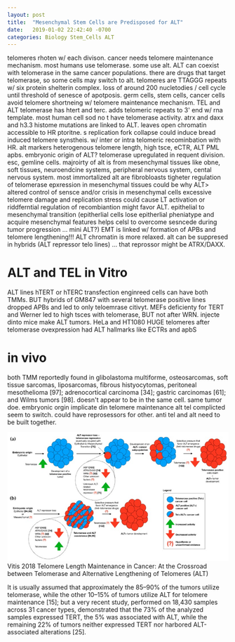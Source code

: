 ```yaml
---
layout: post
title:  "Mesenchymal Stem Cells are Predisposed for ALT"
date:   2019-01-02 22:42:40 -0700
categories: Biology Stem_Cells ALT
---
```



telomeres rhoten w/ each divison. cancer needs telomere maintenance mechanism.
most humans use telomerase. some use alt.
ALT can coexist with telomerase in the same cancer populations.
there are drugs that target telomerase, so some cells may switch to alt.
telomeres are TTAGGG repeats w/ six protein shelterin complex.
loss of around 200 nucletodies / cell cycle until threshold of senesce of apotposis.
germ cells, stem cells, cancer cells avoid telomere shortneing w/ telomere maintenance mechanism.
TEL and ALT
telomerase has htert and terc.
adds telomeric repeats to 3' end w/ rna template. most human cell sod no t have telomerase activity.
atrx and daxx and h3.3 histome mutations are linked to ALT.
leaves open chromatin accessible to HR ptoritne. s
replication fork collapse could induce bread induced telomere synstheis. w/ inter or intra telomeric recominbation with HR.
alt markers heterogenous telomere length, high tsce, eCTR, ALT PML apbs.
embryonic origin of ALT?
telomerase upregulated in requent division. esc, gemline cells.
majroirty of alt is from mesenchymal tissues like obne, soft tissues, neuroendcine systems, peripheral nervous system, cental nervous system.
most immortalized alt are fibrobloasts
tigheter regulation of telomerase epxression in mesenchymal tissues could be why ALT>
altered control of sensce and/or crisis in mesenchymal cells excessive telomere damage and replication stress could cause LT activation or riddferntial regulation of recombiantion might favor ALT.
epithelial to mesenchymal transition (epitherlial cells lose epitherlial pheniatype and acquire mesenchymal features helps celsl to overcome sesncede during tumor progression ... mini ALT?)
EMT is linked w/ formation of APBs and telomere lengthening!!!
ALT chromatin is more relaxed. alt can be suppresed in hybrids (ALT repressor telo lines) ... that reprossor might be ATRX/DAXX.
# ALT and TEL in Vitro
ALT lines hTERT or hTERC transfection enginreed cells can have both TMMs.
BUT hybrids of GM847 with several telomerase positive lines dropped APBs and led to only teloemrase citivyt.
MEFs deficienty for TERT and Werner led to high tsces with telomerase, BUT not after WRN.  injecte dinto mice make ALT tumors.
HeLa and HT1080 HUGE telomeres after telomerase ovexpression had ALT hallmarks like ECTRs and apbS
# in vivo
both TMM reportedly found in glibolastoma multiforme, osteosarcomas, soft tissue sarcomas, liposarcomas, fibrous histyocytomas, peritoneal
mesothelioma [97]; adrenocortical carcinoma [34]; gastric carcinomas [61]; and Wilms tumors [98].
doesn't appear to be in the same cell. same tumor doe.
embryonic orgin implicate din telomere maintenance
alt tel complicted seem to switch. could have reprosessors for other.
anti tel and alt need to be built together.


![Vitis_2018_Fig1](/assets/Mesenchymal_ALT/Vitis_2018_Fig1.png)
Vitis 2018 Telomere Length Maintenance in Cancer: At the Crossroad between Telomerase and Alternative Lengthening of Telomeres (ALT)
















It is usually assumed that approximately the 85–90% of the tumors utilize telomerase, while the
other 10–15% of tumors utilize ALT for telomere maintenance [15]; but a very recent study, performed
on 18,430 samples across 31 cancer types, demonstrated that the 73% of the analyzed samples expressed
TERT, the 5% was associated with ALT, while the remaining 22% of tumors neither expressed TERT
nor harbored ALT-associated alterations [25].
